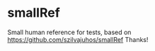 # smallRef
Small human reference for tests, based on https://github.com/szilvajuhos/smallRef 
Thanks! 

